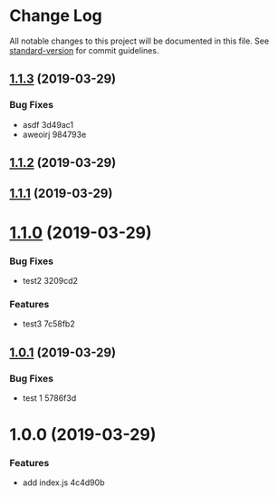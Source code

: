 # Change Log

All notable changes to this project will be documented in this file. See [standard-version](https://github.com/conventional-changelog/standard-version) for commit guidelines.

## [1.1.3](/compare/v1.1.2...v1.1.3) (2019-03-29)


### Bug Fixes

* asdf 3d49ac1
* aweoirj 984793e



## [1.1.2](/compare/v1.1.1...v1.1.2) (2019-03-29)



## [1.1.1](/compare/v1.1.0...v1.1.1) (2019-03-29)



# [1.1.0](/compare/v1.0.1...v1.1.0) (2019-03-29)


### Bug Fixes

* test2 3209cd2


### Features

* test3 7c58fb2



## [1.0.1](/compare/v1.0.0...v1.0.1) (2019-03-29)


### Bug Fixes

* test 1 5786f3d



# 1.0.0 (2019-03-29)


### Features

* add index.js 4c4d90b
